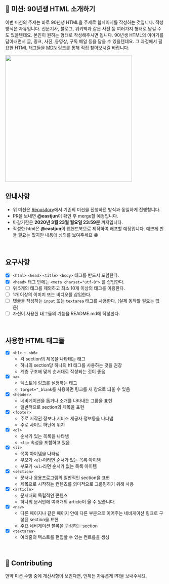 ## 🚀 미션: 90년생 HTML 소개하기

이번 미션의 주제는 바로 90년생 HTML을 주제로 웹페이지를 작성하는 것입니다.
작성방식은 자유입니다.
신문기사, 블로그, 위키백과 같은 사전 등 여러가지 형태로 남길 수도 있을텐데요. 본인이 원하는 형태로 작성해주시면 됩니다.
90년생 HTML의 이야기를 담아내면서 글, 링크, 사진, 동영상, 구독 메일 등을 담을 수 있을텐데요. 그 과정에서 필요한 HTML 태그들을 [MDN](https://developer.mozilla.org/ko/docs/Web/HTML/Element) 링크를 통해 직접 찾아보시길 바랍니다.

<img src="https://techcourse-storage.s3.ap-northeast-2.amazonaws.com/2020-03-16T10:41:53.786image.png" width="400">

<br/>

## 안내사항

- 위 미션은 [Repository](https://github.com/woowacourse/html)에서 기존의 미션을 진행하던 방식과 동일하게 진행합니다.
- PR을 보내면 **@eastjun**이 확인 후 merge할 예정입니다.
- 마감기한은 **2020년 3월 23월 월요일 23:59분** 까지입니다.
- 작성한 html은 **@eastjun**이 웹핸드북으로 제작하여 배포할 예정입니다. 예쁘게 만들 필요는 없지만 내용에 성의를 보여주세요 😀

<br/>

## 요구사항

- [x] `<html>` `<head>` `<title>` `<body>` 태그를 반드시 포함한다.
- [x] `<head>` 태그 안에는 `<meta charset="utf-8">` 를 삽입한다.
- [ ] 위 5개의 태그를 제외하고 최소 10개 이상의 태그를 이용한다.
- [ ] 1개 이상의 이미지 또는 비디오를 삽입한다.
- [ ] 댓글을 작성하는 `input` 또는 `textarea` 태그를 사용한다. (실제 동작할 필요는 없음)
- [ ] 자신이 사용한 태그들의 기능을 README.md에 작성한다.

<br/>

## 사용한 HTML 태그들

- [x] `<h1> ~ <h6>`
  - 각 section의 제목을 나타태는 태그
  - 하나의 section당 하나의 h1 태그를 사용하는 것을 권장
  - 계층 구조에 맞게 순서대로 작성되는 것이 좋음
- [x] `<a>`
  - 텍스트에 링크를 설정하는 태그
  - `target="_blank`를 사용하면 링크를 새 창으로 띄울 수 있음
- [x] `<header>`
  - 네비게이션을 돕거나 소개를 나타내는 그룹을 표현
  - 일반적으로 section의 제목을 표현
- [x] `<footer>`
  - 주로 저작권 정보나 서비스 제공자 정보등을 나타냄
  - 주로 사이트 하단에 위치
- [x] `<ol>`
  - 순서가 있는 목록을 나타냄
  - `<li>` 속성을 포함하고 있음
- [x] `<li>`
  - 목록 아이템을 나타냄
  - 부모가 `<ol>`이라면 순서가 있는 목록 아이템
  - 부모가 `<ul>`라면 순서가 없는 목록 아이템
- [x] `<section>`
  - 문서나 응용프로그램의 일반적인 section을 표현
  - 제목으로 시작하는 컨텐츠를 의미적으로 그룹핑하기 위해 사용
- [x] `<article>`
  - 문서내의 독립적인 콘텐츠
  - 하나의 문서안에 여러개의 article이 올 수 있습니다.
- [x] `<nav>`
  - 다른 페이지나 같은 페이지 안에 다른 부분으로 이어주는 네비게이션 링크로 구성된 section을 표현
  - 주요 네비게이션 블록을 구성하는 section
- [x] `<textarea>`
  - 여러줄의 텍스트를 편집할 수 있는 컨트롤을 생성

<br/>

## 👏 Contributing

만약 미션 수행 중에 개선사항이 보인다면, 언제든 자유롭게 PR을 보내주세요.
